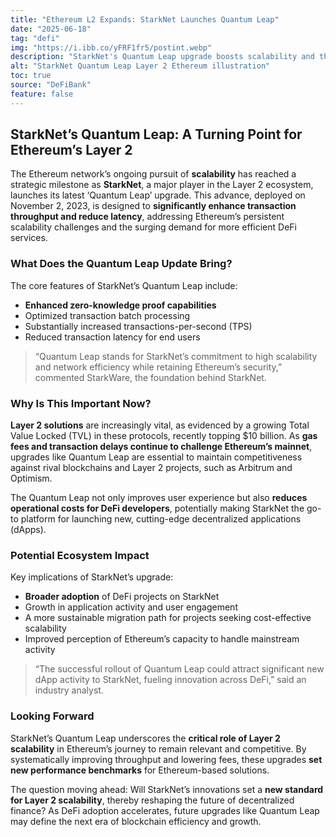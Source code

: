 ```yaml
---
title: "Ethereum L2 Expands: StarkNet Launches Quantum Leap"
date: "2025-06-18"
tag: "defi"
img: "https://i.ibb.co/yFRF1fr5/postint.webp"
description: "StarkNet's Quantum Leap upgrade boosts scalability and throughput for Ethereum L2."
alt: "StarkNet Quantum Leap Layer 2 Ethereum illustration"
toc: true
source: "DeFiBank"
feature: false
---
```


## StarkNet’s Quantum Leap: A Turning Point for Ethereum’s Layer 2

The Ethereum network’s ongoing pursuit of **scalability** has reached a strategic milestone as **StarkNet**, a major player in the Layer 2 ecosystem, launches its latest ‘Quantum Leap’ upgrade. This advance, deployed on November 2, 2023, is designed to **significantly enhance transaction throughput and reduce latency**, addressing Ethereum’s persistent scalability challenges and the surging demand for more efficient DeFi services.

### What Does the Quantum Leap Update Bring?

The core features of StarkNet’s Quantum Leap include:

- **Enhanced zero-knowledge proof capabilities**
- Optimized transaction batch processing
- Substantially increased transactions-per-second (TPS)
- Reduced transaction latency for end users

> “Quantum Leap stands for StarkNet’s commitment to high scalability and network efficiency while retaining Ethereum’s security,” commented StarkWare, the foundation behind StarkNet.

### Why Is This Important Now?

**Layer 2 solutions** are increasingly vital, as evidenced by a growing Total Value Locked (TVL) in these protocols, recently topping $10 billion. As **gas fees and transaction delays continue to challenge Ethereum’s mainnet**, upgrades like Quantum Leap are essential to maintain competitiveness against rival blockchains and Layer 2 projects, such as Arbitrum and Optimism.

The Quantum Leap not only improves user experience but also **reduces operational costs for DeFi developers**, potentially making StarkNet the go-to platform for launching new, cutting-edge decentralized applications (dApps).

### Potential Ecosystem Impact

Key implications of StarkNet’s upgrade:

- **Broader adoption** of DeFi projects on StarkNet
- Growth in application activity and user engagement
- A more sustainable migration path for projects seeking cost-effective scalability
- Improved perception of Ethereum’s capacity to handle mainstream activity

> “The successful rollout of Quantum Leap could attract significant new dApp activity to StarkNet, fueling innovation across DeFi,” said an industry analyst.

### Looking Forward

StarkNet’s Quantum Leap underscores the **critical role of Layer 2 scalability** in Ethereum’s journey to remain relevant and competitive. By systematically improving throughput and lowering fees, these upgrades **set new performance benchmarks** for Ethereum-based solutions.

The question moving ahead: Will StarkNet’s innovations set a **new standard for Layer 2 scalability**, thereby reshaping the future of decentralized finance? As DeFi adoption accelerates, future upgrades like Quantum Leap may define the next era of blockchain efficiency and growth.